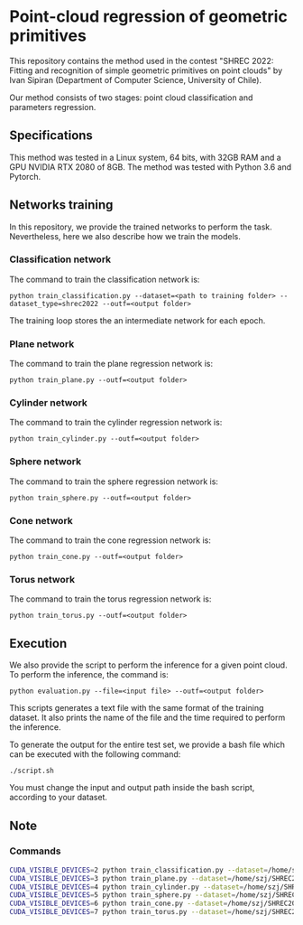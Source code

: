 # Point-cloud regression of geometric primitives

This repository contains the method used in the contest "SHREC 2022: Fitting and recognition of simple geometric primitives on point clouds" by Ivan Sipiran (Department of Computer Science, University of Chile).

Our method consists of two stages: point cloud classification and parameters regression. 

## Specifications
This method was tested in a Linux system, 64 bits, with 32GB RAM and a GPU NVIDIA RTX 2080 of 8GB. The method was tested with Python 3.6 and Pytorch.


## Networks training
In this repository, we provide the trained networks to perform the task. Nevertheless, here we also describe how we train the models.

### Classification network
The command to train the classification network is:

~~~
python train_classification.py --dataset=<path to training folder> --dataset_type=shrec2022 --outf=<output folder>
~~~

The training loop stores the an intermediate network for each epoch.

### Plane network
The command to train the plane regression network is:

~~~
python train_plane.py --outf=<output folder>
~~~

### Cylinder network
The command to train the cylinder regression network is:

~~~
python train_cylinder.py --outf=<output folder>
~~~

### Sphere network
The command to train the sphere regression network is:

~~~
python train_sphere.py --outf=<output folder>
~~~

### Cone network
The command to train the cone regression network is:

~~~
python train_cone.py --outf=<output folder>
~~~

### Torus network
The command to train the torus regression network is:

~~~
python train_torus.py --outf=<output folder>
~~~

## Execution
We also provide the script to perform the inference for a given point cloud. To perform the inference, the command is:

~~~
python evaluation.py --file=<input file> --outf=<output folder>
~~~

This scripts generates a text file with the same format of the training dataset. It also prints the name of the file and the time required to perform the inference.

To generate the output for the entire test set, we provide a bash file which can be executed with the following command:

~~~
./script.sh 
~~~

You must change the input and output path inside the bash script, according to your dataset.

## Note

### Commands

```bash
CUDA_VISIBLE_DEVICES=2 python train_classification.py --dataset=/home/szj/SHREC2022/dataset/training --outf=/home/szj/SHREC2022/log/${MODEL_TYPE}/classification
CUDA_VISIBLE_DEVICES=3 python train_plane.py --dataset=/home/szj/SHREC2022/dataset/training --outf=/home/szj/SHREC2022/log/${MODEL_TYPE}/plane
CUDA_VISIBLE_DEVICES=4 python train_cylinder.py --dataset=/home/szj/SHREC2022/dataset/training --outf=/home/szj/SHREC2022/log/${MODEL_TYPE}/cylinder
CUDA_VISIBLE_DEVICES=5 python train_sphere.py --dataset=/home/szj/SHREC2022/dataset/training --outf=/home/szj/SHREC2022/log/${MODEL_TYPE}/sphere
CUDA_VISIBLE_DEVICES=6 python train_cone.py --dataset=/home/szj/SHREC2022/dataset/training --outf=/home/szj/SHREC2022/log/${MODEL_TYPE}/cone
CUDA_VISIBLE_DEVICES=7 python train_torus.py --dataset=/home/szj/SHREC2022/dataset/training --outf=/home/szj/SHREC2022/log/${MODEL_TYPE}/torus
```
